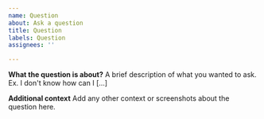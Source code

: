 ```yaml
---
name: Question
about: Ask a question
title: Question
labels: Question
assignees: ''

---
```


**What the question is about?**
A brief description of what you wanted to ask. Ex. I don't know how can I [...]

**Additional context**
Add any other context or screenshots about the question here.
